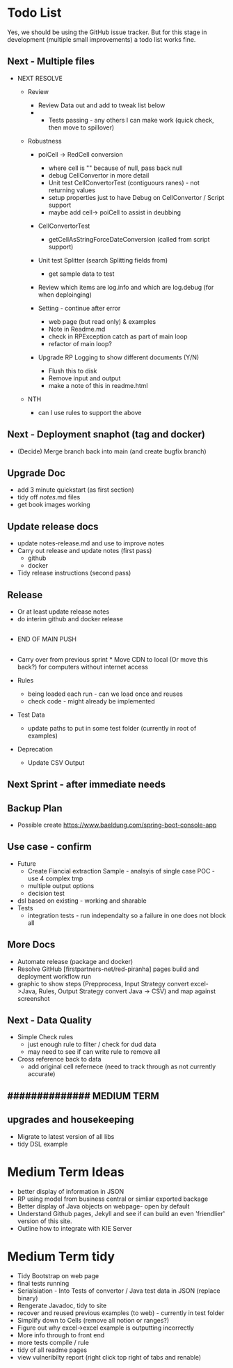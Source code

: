 # Todo List

Yes, we should be using the GitHub issue tracker. But for this stage in development (multiple small improvements) a todo list works fine.

## Next - Multiple files

* NEXT RESOLVE

    * Review
        * Review Data out and add to tweak list below
        * * Tests passing - any others I can make work (quick check, then move to spillover)
    * Robustness

        * poiCell -> RedCell conversion
            * where cell is "" because of null, pass back null 
            * debug CellConvertor in more detail
            * Unit test CellConvertorTest (contiguours ranes) - not returning values
            * setup properties just to have Debug on CellConvertor / Script support
            * maybe add cell-> poiCell to assist in deubbing
        * CellConvertorTest
            * getCellAsStringForceDateConversion (called from script support)
        

        * Unit test Splitter (search Splitting fields from)
            * get sample data to test
        * Review which items are log.info and which are log.debug (for when deploinging)
        * Setting - continue after error
            * web page (but read only) & examples
            * Note in Readme.md
            * check in RPException catch as part of main loop
            * refactor of main loop?
        * Upgrade RP Logging to show different documents (Y/N)
            * Flush this to disk
            * Remove input and output
            * make a note of this in readme.html

    
    * NTH
        * can I use rules to support the above
        

## Next - Deployment snaphot (tag and docker)

* (Decide) Merge branch back into main (and create bugfix branch)


## Upgrade Doc
* add 3 minute quickstart (as first section)
* tidy off *notes*.md files
* get book images working

## Update release docs
* update notes-release.md and use to improve notes
* Carry out release and update notes (first pass)
    * github
    * docker
* Tidy release instructions (second pass)

## Release
* Or at least update release notes
* do interim github and docker release


## ################
* END OF MAIN PUSH
## ################

* Carry over from previous sprint
         * Move CDN to local (Or move this back?) for computers without internet access

* Rules 
    * being loaded each run - can we load once and reuses
    * check code - might already be implemented

* Test Data
    * update paths to put in some test folder (currently in root of examples)

* Deprecation
    * Update CSV Output


## ##############

## Next Sprint - after immediate needs

## Backup Plan
* Possible create https://www.baeldung.com/spring-boot-console-app


## Use case - confirm

* Future
    * Create Fiancial extraction Sample - analsyis of single case POC - use 4 complex tmp
    * multiple output options
    * decision test
* dsl based on existing - working and sharable
* Tests
    * integration tests - run  independalty so a failure in one does not block all

## More Docs
* Automate release (package and docker)
* Resolve GitHub [firstpartners-net/red-piranha] pages build and deployment workflow run 
* graphic to show steps (Prepprocess, Input Strategy convert excel->Java, Rules, Output Strategy convert Java -> CSV) and map against screenshot

    
## Next - Data Quality
* Simple Check rules
    * just enough rule to filter / check for dud data
    * may need to see if can write rule to remove all
* Cross reference back to data
    * add original cell refernece (need to track through as not currently accurate)


## ############## MEDIUM TERM

## upgrades and housekeeping

* Migrate to latest version of all libs
* tidy DSL example


# Medium Term Ideas
* better display of information in JSON
* RP using model from business central or simliar exported backage
* Better display of Java objects on webpage- open by default
* Understand Github pages, Jekyll and see if can build an even 'friendlier' version of this site.
* Outline how to integrate with KIE Server


# Medium Term tidy
* Tidy Bootstrap on web page
* final tests running
* Serialsiation - Into Tests of convertor / Java test data in JSON (replace binary)
* Rengerate Javadoc, tidy to site
* recover and reused previous examples (to web) - currently in test folder
* Simplify down to Cells (remove all notion or ranges?)
* Figure out why excel->excel example is outputting incorrectly
* More info through to front end
* more tests compile / rule
* tidy of all readme pages
* view vulneribilty report (right click top right of tabs and renable)


